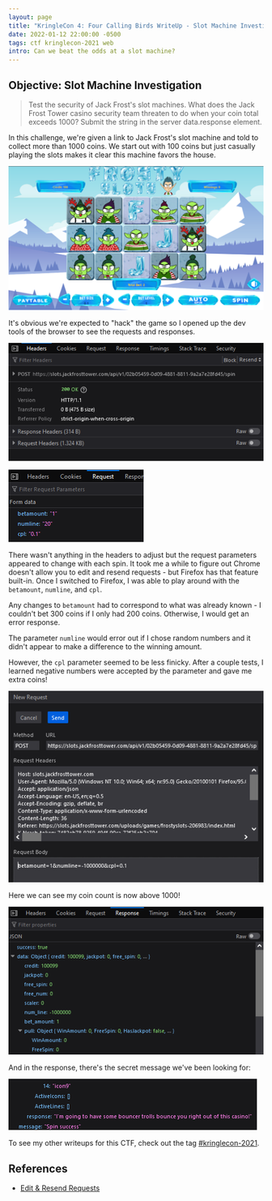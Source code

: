 ```yaml
---
layout: page
title: "KringleCon 4: Four Calling Birds WriteUp - Slot Machine Investigation"
date: 2022-01-12 22:00:00 -0500
tags: ctf kringlecon-2021 web
intro: Can we beat the odds at a slot machine?
---
```


## Objective: Slot Machine Investigation

> Test the security of Jack Frost's slot machines. What does the Jack Frost Tower casino security team threaten to do when your coin total exceeds 1000? Submit the string in the server data.response element.

In this challenge, we're given a link to Jack Frost's slot machine and told to collect more than 1000 coins. We start out with 100 coins but just casually playing the slots makes it clear this machine favors the house.

![Slot machine](/images/kringlecon2021/slot_machine_1.png)

It's obvious we're expected to "hack" the game so I opened up the dev tools of the browser to see the requests and responses. 

![Headers](/images/kringlecon2021/slot_machine_2.png)

![Request parameters](/images/kringlecon2021/slot_machine_3.png)

There wasn't anything in the headers to adjust but the request parameters appeared to change with each spin. It took me a while to figure out Chrome doesn't allow you to edit and resend requests - but Firefox has that feature built-in. Once I switched to Firefox, I was able to play around with the `betamount`, `numline`, and `cpl`.

Any changes to `betamount` had to correspond to what was already known - I couldn't bet 300 coins if I only had 200 coins. Otherwise, I would get an error response.

The parameter `numline` would error out if I chose random numbers and it didn't appear to make a difference to the winning amount.

However, the `cpl` parameter seemed to be less finicky. After a couple tests, I learned negative numbers were accepted by the parameter and gave me extra coins!

![Request](/images/kringlecon2021/slot_machine_4.png)

Here we can see my coin count is now above 1000!

![Response](/images/kringlecon2021/slot_machine_5.png)

And in the response, there's the secret message we've been looking for:

![Message](/images/kringlecon2021/slot_machine_6.png)

To see my other writeups for this CTF, check out the tag [#kringlecon-2021](/tags#kringlecon-2021).

## References
- [Edit & Resend Requests](https://itectec.com/superuser/how-to-edit-parameters-sent-through-a-form-on-the-firebug-console/)